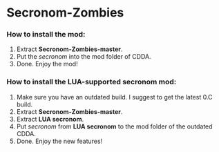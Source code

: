 # Secronom-Zombies

### How to install the mod:
1. Extract **Secronom-Zombies-master**.
2. Put the _secronom_ into the mod folder of CDDA.
3. Done. Enjoy the mod!

### How to install the LUA-supported secronom mod:
1. Make sure you have an outdated build. I suggest to get the latest 0.C build.
2. Extract **Secronom-Zombies-master**.
3. Extract **LUA secronom**.
4. Put _secronom_ from **LUA secronom** to the mod folder of the outdated CDDA.
5. Done. Enjoy the new features!